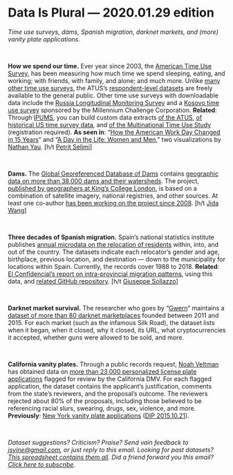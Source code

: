 Data Is Plural — 2020.01.29 edition
===================================

*Time use surveys, dams, Spanish migration, darknet markets, and (more) vanity plate applications.*

&nbsp;

**How we spend our time.** Ever year since 2003, the [American Time Use Survey](https://www.bls.gov/tus/home.htm), has been measuring how much time we spend sleeping, eating, and working; with friends, with family, and alone; and much more. Unlike [many other time use surveys](https://www.timeuse.org/information/access-data), the ATUS’s [respondent-level datasets](https://www.bls.gov/tus/data.htm) are freely available to the general public. Other time use surveys with downloadable data include the [Russia Longitudinal Monitoring Survey](https://dataverse.unc.edu/dataverse/rlms-hse) and a [Kosovo time use survey](https://data.mcc.gov/evaluations/index.php/catalog/205/study-description) sponsored by the Millennium Challenge Corporation. **Related**: Through [IPUMS](https://ipums.org), you can build custom data extracts [of the ATUS](https://www.atusdata.org/atus/), [of historical US time survey data](https://www.ahtusdata.org/ahtus/), and [of the Multinational Time Use Study](https://www.mtusdata.org/mtus/) (registration required). **As seen in**: “[How the American Work Day Changed in 15 Years](https://flowingdata.com/2019/07/16/how-the-american-work-day-changed-in-15-years/)” and “[A Day in the Life: Women and Men](https://flowingdata.com/2019/03/06/women-men-timeuse/),” two visualizations by [Nathan Yau](https://twitter.com/flowingdata). [h/t [Petrit Selimi](https://twitter.com/Petrit/status/1043413638068006912)]

&nbsp;

**Dams.** The [Global Georeferenced Database of Dams](https://globaldamwatch.org/goodd/) contains [geographic data on more than 38,000 dams and their watersheds](https://springernature.figshare.com/collections/GOODD_a_global_dataset_of_more_than_38_000_georeferenced_dams/4648214). The project, [published by geographers at King’s College London](https://www.nature.com/articles/s41597-020-0362-5), is based on a combination of satellite imagery, national registries, and other sources. At least one co-author [has been working on the project since 2008](https://twitter.com/drarnoutvans/status/1219664646107533318). [h/t [Jida Wang](https://twitter.com/JIDA1983/status/1220374752533131264)]

&nbsp;

**Three decades of Spanish migration.** Spain’s national statistics institute publishes [annual microdata on the relocation of residents](https://github.com/ECLaboratorio/unidad-de-datos/tree/master/proyectos/migraciones_espana) within, into, and out of the country. The datasets indicate each relocator’s gender and age, birthplace, previous location, and destination — down to the municipality for locations within Spain. Currently, the records cover 1988 to 2018. **Related**: [El Confidencial’s report on intra-provincial migration patterns](https://translate.google.com/translate?hl=&sl=es&tl=en&u=https%3A%2F%2Fwww.elconfidencial.com%2Feconomia%2F2019-09-27%2Fexodo-urbano-espana-migraciones-provincias_2240119%2F&sandbox=1), using this data, and [related GitHub repository](https://github.com/ECLaboratorio/unidad-de-datos/tree/master/proyectos/migraciones_espana). [h/t [Giuseppe Sollazzo](https://mailchi.mp/a4bbc86cc07b/preview-222-in-other-news-3750685)]

&nbsp;

**Darknet market survival.** The researcher who goes by “[Gwern](https://www.gwern.net/Links)” maintains a [dataset of more than 80 darknet marketplaces](https://www.gwern.net/DNM-survival) founded between 2011 and 2015. For each market (such as the infamous Silk Road), the dataset lists when it began, when it closed, why it closed, its URL, what cryptocurrencies it accepted, whether guns were allowed to be sold, and more.

&nbsp;

**California vanity plates.** Through a public records request, [Noah Veltman](https://twitter.com/veltman) has obtained data on [more than 23,000 personalized license plate applications](https://github.com/veltman/ca-license-plates) flagged for review by the California DMV. For each flagged application, the dataset contains the applicant’s justification, comments from the state’s reviewers, and the proposal’s outcome. The reviewers rejected about 80% of the proposals, including those believed to be referencing racial slurs, swearing, drugs, sex, violence, and more. **Previously**: [New York vanity plate applications](https://github.com/datanews/license-plates) ([DIP 2015.10.21](https://tinyletter.com/data-is-plural/letters/data-is-plural-2015-10-21-edition)).

&nbsp;

*Dataset suggestions? Criticism? Praise? Send vain feedback to jsvine@gmail.com, or just reply to this email. Looking for past datasets? [This spreadsheet contains them all](https://docs.google.com/spreadsheets/d/1wZhPLMCHKJvwOkP4juclhjFgqIY8fQFMemwKL2c64vk). Did a friend forward you this email? [Click here to subscribe](https://tinyletter.com/data-is-plural).*